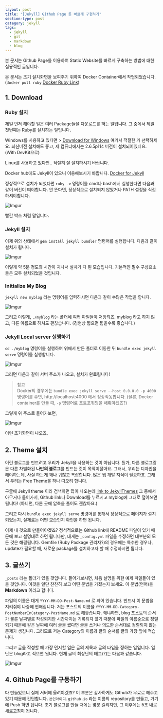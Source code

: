 ```yaml
---
layout: post
title: "[Jekyll] Github Page 를 빠르게 구현하기"
section-type: post
category: jekyll
tags:
  - jekyll
  - git
  - markdown
  - blog
---
```


본 문서는 Github Page를 이용하여 Static Website를 빠르게 구축하는 방법에 대한 실용적인 글입니다.

본 문서는 초기 설치화면을 보여주기 위하여 Docker Container에서 작업되었습니다. (```docker pull ruby``` [Docker Ruby Link][0])

## 1. Download

### Ruby 설치

제일 먼저 해야할 일은 여러 Package들을 다운로드를 하는 일입니다. 그 중에서 제일 첫번째는 Ruby를 설치하는 일입니다.

Windows를 사용하고 있다면 > [Download for Windows][1] 여기서 적절한 거 선택하세요. 최신버전 설치해도 좋고, 제 컴퓨터에서는 2.6.5p114 버전이 설치되어있네요. (With DevKit으로)

Linux를 사용하고 있다면.. 적절히 잘 설치하시기 바랍니다.

Docker hub에도 Jekyll이 있으니 이용해보시기 바랍니다. [Docker for Jekyll][2]

정상적으로 설치가 되었다면 ```ruby -v``` 명령어를 cmd나 bash에서 실행한다면 다음과 같이 버전이 떠야합니다. 안 뜬다면, 정상적으로 설치되지 않았거나 PATH 설정을 직접 하셔야합니다.

![Imgur](https://i.imgur.com/1eu0BZi.png)

빨간 박스 처럼 말입니다.

### Jekyll 설치

이제 위의 상태에서 ```gem install jekyll bundler``` 명령어를 실행합니다. 다음과 같이 설치가 됩니다.

![Imgur](https://i.imgur.com/zG0hQUK.png)

이렇게 약 5분 정도의 시간이 지나서 설치가 다 된 모습입니다. 기본적인 필수 구성요소들은 모두 설치되었을 것입니다.

### Initialize My Blog

```jekyll new myblog``` 라는 명령어를 입력하시면 다음과 같이 수많은 작업을 합니다.

![Imgur](https://i.imgur.com/XpntOMS.png)

그리고 이렇게, ```./myblog``` 라는 폴더에 여러 파일들이 저장되죠. myblog 라고 하지 않고, 다른 이름으로 하셔도 괜찮습니다. (경험상 짧으면 짧을수록 좋습니다.)

### Jekyll Local server 실행하기

```cd ./myblog``` 명령어를 실행하여 위에서 만든 폴더로 이동한 뒤 ```bundle exec jekyll serve``` 명령어를 실행합니다.

![Imgur](https://i.imgur.com/QQ6PPhz.png)

그러면 다음과 같이 서버 주소가 나오고, 설치가 완료됩니다!

> 참고<br>
Docker의 경우에는 ```bundle exec jekyll serve --host 0.0.0.0 -p 4000``` 명령어를 주면, http://localhost:4000 에서 정상작동합니다. (물론, Docker container를 만들 때, ```-p``` 명령어로 포트포워딩을 해줘야겠죠?)

그렇게 위 주소로 들어가보면,

![Imgur](https://i.imgur.com/9FSsTrm.png)

이런 초기화면이 나오죠.

## 2. Theme 설치

이런 블로그를 만드려고 우리가 Jekyll을 사용하는 것이 아닙니다. 뭔가, 다른 블로그랑은 다른 차별화된 **나만의 블로그**를 만드는 것이 목적이잖아요. 그래서, 우리는 디자인을 해야하는데, 사실 하는게 꽤나 귀찮고 복잡합니다. 많은 웹 개발 지식이 필요하죠. 그래서 우리는 Free Theme을 하나 따오려 합니다.

구글에 Jekyll theme 이라 검색하면 많이 나오는데 [link to JekyllThemes][3] 그 중에서 아무거나 들어가서, Github link나 Download를 누르시고 myblog에 그대로 덮어쓰면 됩니다! (아니면, 다른 곳에 압축을 풀어도 괜찮아요.)

그리고 다시 ```bundle exec jekyll serve``` 명령어를 통해서 정상적으로 페이지가 설치되었는지, 실제로는 어떤 모습인지 확인을 하면 됩니다.

이제 내 것으로 만들어야겠죠? 정석적으로는 Github link에 README 파일이 있기 때문에 보고 설명대로 하면 됩니다만, 대게는 ```_config.yml``` 파일을 수정하면 대부분의 모든 것은 해결됩니다. Gemfile (Ruby Package 관리자?)의 경우에는 특수한 경우나, update가 필요할 때, 새로운 package를 설치하고자 할 때 수정하시면 됩니다.

## 3. 글쓰기

```_posts``` 라는 폴더가 있을 것입니다. 들어가보시면, 처음 설명을 위한 예제 파일들이 있을 것입니다. 이것을 일단 찬찬히 보고 어떤 문법을 가졌는지 보세요. 이 문법(언어)을 **Markdown** 이라고 합니다.

파일의 이름은 대게 ```YYYY-MM-DD-Post-Name.md``` 로 되어 있습니다. 반드시 이 문법을 지켜줘야 나중에 편해집니다. 저는 포스트의 이름을 ```YYYY-MM-DD-Category-PostNumberInCategory-PostName.md``` 로 해놓습니다. 왜냐하면, blog 포스트의 순서가 물론 날짜별로 작성되지만 시간까지는 기록되지 않기 때문에 파일의 이름순으로 정렬되기 때문에 같은 날짜에 여러 글을 썼다면 글을 쓰거나 의도한 순서대로 정렬되지 않는 문제가 생깁니다. 그러므로 저는 Category의 이름과 글의 순서를 글의 가장 앞에 적습니다.

그리고 글을 작성할 때 가장 먼저할 일은 글의 제목과 글의 타입을 정하는 일입니다. 일단은 blog라고 적으면 됩니다. 현재 글의 최상단의 태그(?)는 다음과 같습니다.

![Imgur](https://i.imgur.com/QEfrLpU.png)

## 4. Github Page를 구동하기

다 만들었으니 실제 서버에 올려야겠죠? 이 부분은 감사하게도 Github가 무료로 해주고 있기 때문에 간단합니다. ```본인아이디.github.io``` 라는 이름의 repository를 만들고, 거기에 Push 하면 됩니다. 초기 블로그를 만들 때에는 몇분 걸리지만, 그 이후에는 5초 내로 새로고침이 됩니다.



[0]: https://hub.docker.com/_/ruby
[1]: https://rubyinstaller.org/downloads/
[2]: https://hub.docker.com/r/jekyll/jekyll
[3]: http://jekyllthemes.org/